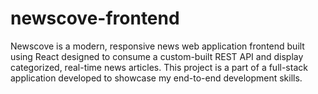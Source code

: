 # newscove-frontend
Newscove is a modern, responsive news web application frontend built using React designed to consume a custom-built REST API and display categorized, real-time news articles. This project is a part of a full-stack application developed to showcase my end-to-end development skills.
